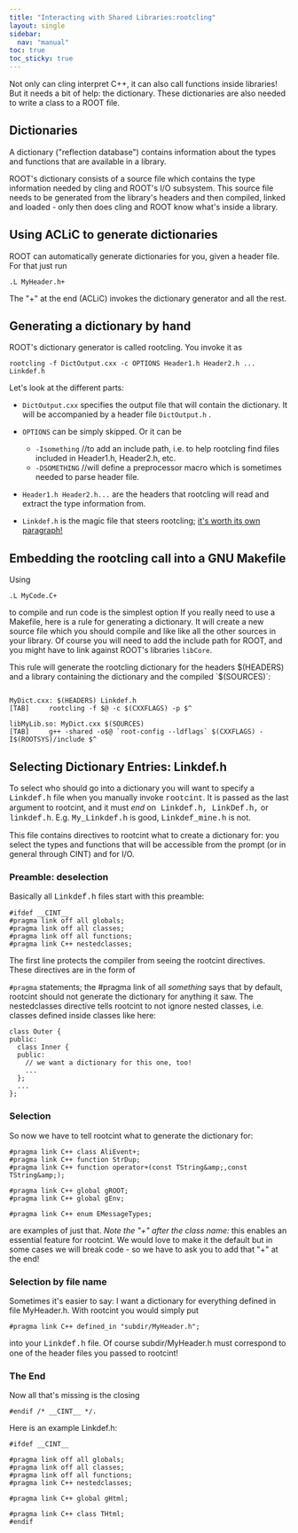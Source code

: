 ```yaml
---
title: "Interacting with Shared Libraries:rootcling"
layout: single
sidebar:
  nav: "manual"
toc: true
toc_sticky: true
---
```


Not only can cling interpret C++, it can also call functions inside libraries! But it
needs a bit of help: the dictionary. These dictionaries are also needed to write a class
to a ROOT file.

## Dictionaries

A dictionary ("reflection database") contains information about the types and functions
that are available in a library.

ROOT's dictionary consists of a source file which contains the type information needed by
cling and ROOT's I/O subsystem. This source file needs to be generated from the library's
headers and then compiled, linked and loaded - only then does cling and ROOT know what's
inside a library.

## Using ACLiC to generate dictionaries

ROOT can automatically generate dictionaries for you, given a header file. For that just run

```
.L MyHeader.h+
```

The "+" at the end (ACLiC) invokes the dictionary generator and all the rest.


## Generating a dictionary by hand

ROOT's dictionary generator is called rootcling. You invoke it as

```
rootcling -f DictOutput.cxx -c OPTIONS Header1.h Header2.h ... Linkdef.h
```

Let's look at the different parts:

  - `DictOutput.cxx` specifies the output file that will contain the dictionary. It will
  be accompanied by a header file `DictOutput.h`
   .
  - `OPTIONS` can be simply skipped. Or it can be
    - `-Isomething` //to add an include path, i.e. to help rootcling find files included in Header1.h, Header2.h, etc.
    - `-DSOMETHING` //will define a preprocessor macro which is sometimes needed to parse header file.

  - `Header1.h Header2.h...` are the headers that rootcling will read and extract the type information from.
  - `Linkdef.h` is the magic file that steers rootcling; [it's worth its own paragraph!](#selecting-dictionary-entries-linkdefh)


## Embedding the rootcling call into a GNU Makefile

Using

```
.L MyCode.C+
```
to compile and run code is the simplest option If you really need to use a Makefile, here
is a rule for generating a dictionary. It will create a new source file which you should
compile and like like all the other sources in your library. Of course you will need to
add the include path for ROOT, and you might have to link against ROOT's libraries
`libCore`.

This rule will generate the rootcling dictionary for the headers $(HEADERS) and a library
containing the dictionary and the compiled `$(SOURCES)`:

```

MyDict.cxx: $(HEADERS) Linkdef.h
[TAB]     rootcling -f $@ -c $(CXXFLAGS) -p $^

libMyLib.so: MyDict.cxx $(SOURCES)
[TAB]     g++ -shared -o$@ `root-config --ldflags` $(CXXFLAGS) -I$(ROOTSYS)/include $^
```

## Selecting Dictionary Entries: Linkdef.h

To select who should go into a dictionary you will want to specify a <span style="font-family:courier new,courier,monospace;">Linkdef.h</span> file when you manually invoke <span style="font-family:courier new,courier,monospace;">rootcint</span>. It is passed as the last argument to rootcint, and it must _end_ on<span style="font-family:courier new,courier,monospace;"> Linkdef.h, LinkDef.h,</span> or <span style="font-family:courier new,courier,monospace;">linkdef.h</span>. E.g. <span style="font-family:courier new,courier,monospace;">My_Linkdef.h</span> is good, <span style="font-family:courier new,courier,monospace;">Linkdef_mine.h</span> is not.

This file contains directives to rootcint what to create a dictionary for: you select the types and functions that will be accessible from the prompt (or in general through CINT) and for I/O.

### Preamble: deselection

Basically all <span style="font-family:courier new,courier,monospace;">Linkdef.h</span> files start with this preamble:

```
#ifdef __CINT__
#pragma link off all globals;
#pragma link off all classes;
#pragma link off all functions;
#pragma link C++ nestedclasses;
```
The first line protects the compiler from seeing the rootcint directives. These directives are in the form of

`#pragma` statements; the #pragma link of all _something_ says that by default, rootcint should not generate the dictionary for anything it saw. The nestedclasses directive tells rootcint to not ignore nested classes, i.e. classes defined inside classes like here:

```
class Outer {
public:
  class Inner {
  public:
    // we want a dictionary for this one, too!
    ...
  };
  ...
};
```



### Selection

So now we have to tell rootcint what to generate the dictionary for:

```
#pragma link C++ class AliEvent+;
#pragma link C++ function StrDup;
#pragma link C++ function operator+(const TString&amp;,const TString&amp;);

#pragma link C++ global gROOT;
#pragma link C++ global gEnv;

#pragma link C++ enum EMessageTypes;
```
are examples of just that. _Note the "+" after the class name:_ this enables an essential feature for rootcint. We would love to make it the default but in some cases we will break code - so we have to ask you to add that "+" at the end!



### Selection by file name
Sometimes it's easier to say: I want a dictionary for everything defined in file MyHeader.h. With rootcint you would simply put

```
#pragma link C++ defined_in "subdir/MyHeader.h";
```
into your <span style="font-family:courier new,courier,monospace;">Linkdef.h</span> file. Of course subdir/MyHeader.h must correspond to one of the header files you passed to rootcint!

### The End

Now all that's missing is the closing

```
#endif /* __CINT__ */.
```
Here is an example Linkdef.h:

```
#ifdef __CINT__

#pragma link off all globals;
#pragma link off all classes;
#pragma link off all functions;
#pragma link C++ nestedclasses;

#pragma link C++ global gHtml;

#pragma link C++ class THtml;
#endif
```
